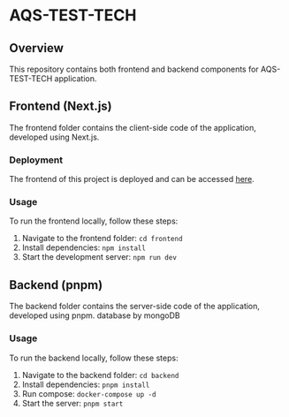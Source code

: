 # AQS-TEST-TECH

## Overview

This repository contains both frontend and backend components for AQS-TEST-TECH application.

## Frontend (Next.js)

The frontend folder contains the client-side code of the application, developed using Next.js.

### Deployment

The frontend of this project is deployed and can be accessed [here](https://aqs-test.vercel.app/).

### Usage

To run the frontend locally, follow these steps:

1. Navigate to the frontend folder: `cd frontend`
2. Install dependencies: `npm install`
3. Start the development server: `npm run dev`

## Backend (pnpm)

The backend folder contains the server-side code of the application, developed using pnpm.
database by mongoDB 

### Usage

To run the backend locally, follow these steps:

1. Navigate to the backend folder: `cd backend`
2. Install dependencies: `pnpm install`
3. Run compose: `docker-compose up -d`
4. Start the server: `pnpm start`

